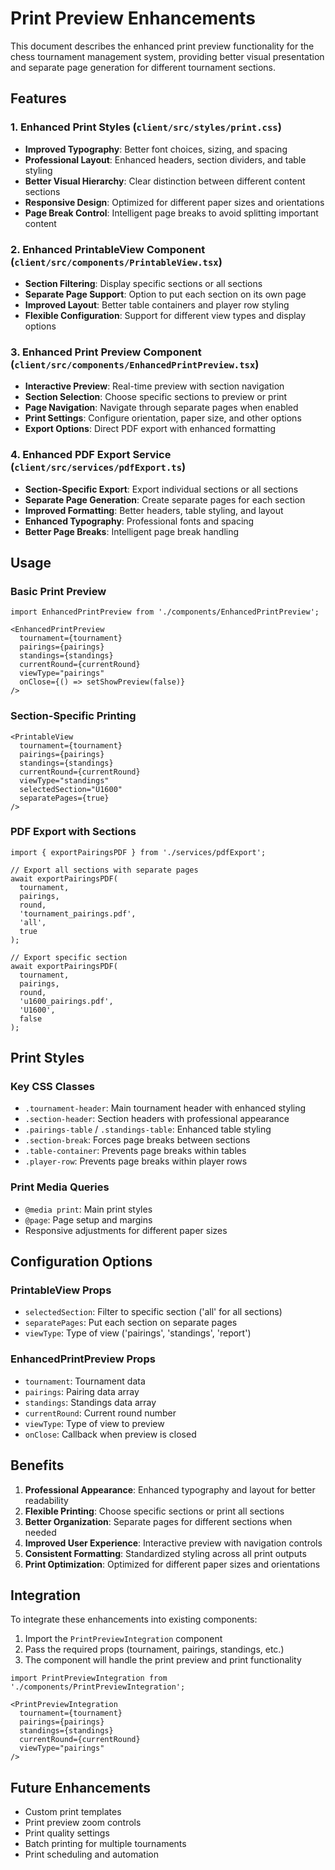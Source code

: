 # Print Preview Enhancements

This document describes the enhanced print preview functionality for the chess tournament management system, providing better visual presentation and separate page generation for different tournament sections.

## Features

### 1. Enhanced Print Styles (`client/src/styles/print.css`)

- **Improved Typography**: Better font choices, sizing, and spacing
- **Professional Layout**: Enhanced headers, section dividers, and table styling
- **Better Visual Hierarchy**: Clear distinction between different content sections
- **Responsive Design**: Optimized for different paper sizes and orientations
- **Page Break Control**: Intelligent page breaks to avoid splitting important content

### 2. Enhanced PrintableView Component (`client/src/components/PrintableView.tsx`)

- **Section Filtering**: Display specific sections or all sections
- **Separate Page Support**: Option to put each section on its own page
- **Improved Layout**: Better table containers and player row styling
- **Flexible Configuration**: Support for different view types and display options

### 3. Enhanced Print Preview Component (`client/src/components/EnhancedPrintPreview.tsx`)

- **Interactive Preview**: Real-time preview with section navigation
- **Section Selection**: Choose specific sections to preview or print
- **Page Navigation**: Navigate through separate pages when enabled
- **Print Settings**: Configure orientation, paper size, and other options
- **Export Options**: Direct PDF export with enhanced formatting

### 4. Enhanced PDF Export Service (`client/src/services/pdfExport.ts`)

- **Section-Specific Export**: Export individual sections or all sections
- **Separate Page Generation**: Create separate pages for each section
- **Improved Formatting**: Better headers, table styling, and layout
- **Enhanced Typography**: Professional fonts and spacing
- **Better Page Breaks**: Intelligent page break handling

## Usage

### Basic Print Preview

```tsx
import EnhancedPrintPreview from './components/EnhancedPrintPreview';

<EnhancedPrintPreview
  tournament={tournament}
  pairings={pairings}
  standings={standings}
  currentRound={currentRound}
  viewType="pairings"
  onClose={() => setShowPreview(false)}
/>
```

### Section-Specific Printing

```tsx
<PrintableView
  tournament={tournament}
  pairings={pairings}
  standings={standings}
  currentRound={currentRound}
  viewType="standings"
  selectedSection="U1600"
  separatePages={true}
/>
```

### PDF Export with Sections

```tsx
import { exportPairingsPDF } from './services/pdfExport';

// Export all sections with separate pages
await exportPairingsPDF(
  tournament,
  pairings,
  round,
  'tournament_pairings.pdf',
  'all',
  true
);

// Export specific section
await exportPairingsPDF(
  tournament,
  pairings,
  round,
  'u1600_pairings.pdf',
  'U1600',
  false
);
```

## Print Styles

### Key CSS Classes

- `.tournament-header`: Main tournament header with enhanced styling
- `.section-header`: Section headers with professional appearance
- `.pairings-table` / `.standings-table`: Enhanced table styling
- `.section-break`: Forces page breaks between sections
- `.table-container`: Prevents page breaks within tables
- `.player-row`: Prevents page breaks within player rows

### Print Media Queries

- `@media print`: Main print styles
- `@page`: Page setup and margins
- Responsive adjustments for different paper sizes

## Configuration Options

### PrintableView Props

- `selectedSection`: Filter to specific section ('all' for all sections)
- `separatePages`: Put each section on separate pages
- `viewType`: Type of view ('pairings', 'standings', 'report')

### EnhancedPrintPreview Props

- `tournament`: Tournament data
- `pairings`: Pairing data array
- `standings`: Standings data array
- `currentRound`: Current round number
- `viewType`: Type of view to preview
- `onClose`: Callback when preview is closed

## Benefits

1. **Professional Appearance**: Enhanced typography and layout for better readability
2. **Flexible Printing**: Choose specific sections or print all sections
3. **Better Organization**: Separate pages for different sections when needed
4. **Improved User Experience**: Interactive preview with navigation controls
5. **Consistent Formatting**: Standardized styling across all print outputs
6. **Print Optimization**: Optimized for different paper sizes and orientations

## Integration

To integrate these enhancements into existing components:

1. Import the `PrintPreviewIntegration` component
2. Pass the required props (tournament, pairings, standings, etc.)
3. The component will handle the print preview and print functionality

```tsx
import PrintPreviewIntegration from './components/PrintPreviewIntegration';

<PrintPreviewIntegration
  tournament={tournament}
  pairings={pairings}
  standings={standings}
  currentRound={currentRound}
  viewType="pairings"
/>
```

## Future Enhancements

- Custom print templates
- Print preview zoom controls
- Print quality settings
- Batch printing for multiple tournaments
- Print scheduling and automation
